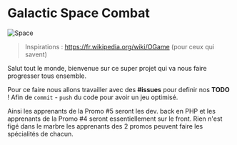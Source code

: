 # Galactic Space Combat

![Space](http://www.unoosa.org/res/timeline/index_html/space-2.jpg)

> Inspirations : https://fr.wikipedia.org/wiki/OGame (pour ceux qui savent)

Salut tout le monde, bienvenue sur ce super projet qui va nous faire progresser tous ensemble.

Pour ce faire nous allons travailler avec des **#issues** pour definir nos **TODO** ! Afin de `commit` - `push` du code pour avoir un jeu optimisé.

Ainsi les apprenants de la Promo #5 seront les dev. back en PHP et les apprenants de la Promo #4 seront essentiellement sur le front. Rien n'est figé dans le marbre les apprenants des 2 promos peuvent faire les spécialités de chacun.
